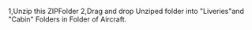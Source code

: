 1,Unzip this ZIPFolder
2,Drag and drop Unziped folder into "Liveries"and "Cabin" Folders in Folder of Aircraft.
